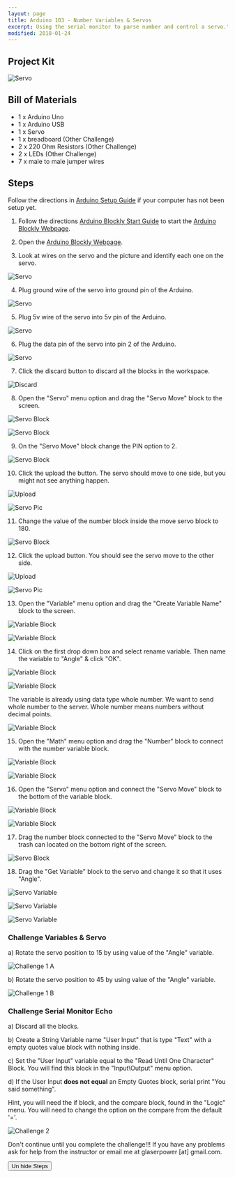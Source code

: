 ```yaml
---
layout: page
title: Arduino 103 - Number Variables & Servos
excerpt: Using the serial monitor to parse number and control a servo."
modified: 2018-01-24
---
```


## Project Kit

![Servo](/images/arduino-block/lesson-3/kit.jpg) 

## Bill of Materials

- 1 x Arduino Uno
- 1 x Arduino USB
- 1 x Servo
- 1 x breadboard (Other Challenge)
- 2 x 220 Ohm Resistors (Other Challenge)
- 2 x LEDs (Other Challenge)
- 7 x male to male jumper wires 

## Steps

Follow the directions in [Arduino Setup Guide](/arduino-setup) if your computer has not been setup yet.  

1) Follow the directions [Arduino Blockly Start Guide](/arduino-blockly-start) to start the [Arduino Blockly Webpage](http://localhost:3000).
 
2) Open the [Arduino Blockly Webpage](http://localhost:3000).

3) Look at wires on the servo and the picture and identify each one on the servo.

![Servo](/images/arduino-block/lesson-3/step3.jpg) 

4) Plug ground wire of the servo into ground pin of the Arduino.

![Servo](/images/arduino-block/lesson-3/step4.jpg) 

5) Plug 5v wire of the servo into 5v pin of the Arduino.

![Servo](/images/arduino-block/lesson-3/step5.jpg) 

6) Plug the data pin of the servo into pin 2 of the Arduino.

![Servo](/images/arduino-block/lesson-3/step6.jpg) 

7) Click the discard button to discard all the blocks in the workspace.

![Discard](/images/arduino-block/lesson-3/step7.png) 

8) Open the "Servo" menu option and drag the "Servo Move" block to the screen.

![Servo Block](/images/arduino-block/lesson-3/step8a.png) 

![Servo Block](/images/arduino-block/lesson-3/step8b.png) 

9) On the "Servo Move" block change the PIN option to 2.

![Servo Block](/images/arduino-block/lesson-3/step9.png) 

10) Click the upload the button.  The servo should move to one side, but you might not see anything happen.

![Upload](/images/arduino-block/lesson-3/step10a.png) 

![Servo Pic](/images/arduino-block/lesson-3/step10b.jpg) 

11) Change the value of the number block inside the move servo block to 180.

![Servo Block](/images/arduino-block/lesson-3/step11.png) 

12) Click the upload button.  You should see the servo move to the other side.

![Upload](/images/arduino-block/lesson-3/step12a.png) 

![Servo Pic](/images/arduino-block/lesson-3/step12b.jpg) 

13) Open the "Variable" menu option and drag the "Create Variable Name" block to the screen.

![Variable Block](/images/arduino-block/lesson-3/step13a.png) 

![Variable Block](/images/arduino-block/lesson-3/step13b.png) 

14) Click on the first drop down box and select rename variable.  Then name the variable to "Angle" & click "OK".

![Variable Block](/images/arduino-block/lesson-3/step14a.png) 

![Variable Block](/images/arduino-block/lesson-3/step14b.png) 

The variable is already using data type whole number.  We want to send whole number to the server.  Whole number means numbers without decimal points.

![Variable Block](/images/arduino-block/lesson-3/number_variable_block.png) 

15) Open the "Math" menu option and drag the "Number" block to connect with the number variable block.

![Variable Block](/images/arduino-block/lesson-3/step15a.png) 

![Variable Block](/images/arduino-block/lesson-3/step15b.png) 

16) Open the "Servo" menu option and connect the "Servo Move" block to the bottom of the variable block.
 
![Variable Block](/images/arduino-block/lesson-3/step16a.png) 
 
![Variable Block](/images/arduino-block/lesson-3/step16b.png) 

17) Drag the number block connected to the "Servo Move" block to the trash can located on the bottom right of the screen.

![Servo Block](/images/arduino-block/lesson-3/step17.png) 

18) Drag the "Get Variable" block to the servo and change it so that it uses "Angle".

![Servo Variable](/images/arduino-block/lesson-3/step18a.png) 

![Servo Variable](/images/arduino-block/lesson-3/step18b.png) 

![Servo Variable](/images/arduino-block/lesson-3/step18c.png) 

### Challenge Variables & Servo

a) Rotate the servo position to 15 by using value of the "Angle" variable.

![Challenge 1 A](/images/arduino-block/lesson-3/challenge-1-a.jpg) 

b) Rotate the servo position to 45 by using value of the "Angle" variable.

![Challenge 1 B](/images/arduino-block/lesson-3/challenge-1-b.jpg) 

### Challenge Serial Monitor Echo

a) Discard all the blocks.

b) Create a String Variable name "User Input" that is type "Text" with a empty quotes value block with nothing inside.

c) Set the "User Input" variable equal to the "Read Until One Character" Block.  You will find this block in the "Input\Output" menu option.

d) If the User Input **does not equal** an Empty Quotes block, serial print "You said something".  

Hint, you will need the if block, and the compare block, found in the "Logic" menu.  You will need to change the option on the compare from the default '='.

![Challenge 2](/images/arduino-block/lesson-3/challenge-2.png) 

Don't continue until you complete the challenge!!! If you have any problems ask for help from the instructor or email me at glaserpower [at] gmail.com.

<button type="button" onclick="document.querySelector('#hide-steps').style.display = 'block';">Un hide Steps</button>

<div id="hide-steps" style="display: none;">

<p>20) Delete the "Serial Print" block inside the "IF" block.</p> 
<p><img src="/images/arduino-block/lesson-3/step20.png" /></p>

<p>21) Create a variable inside the "IF" block named "Angle".  The type of variable is a number.</p> 
<p><img src="/images/arduino-block/lesson-3/step21a.png" /></p>
<p><img src="/images/arduino-block/lesson-3/step21b.png" /></p>
<p><img src="/images/arduino-block/lesson-3/step21c.png" /></p>

<p>22) Open the "Math" menu connect the "String to Whole Number" block to the "Angle" variable.</p> 
<p><img src="/images/arduino-block/lesson-3/step22a.png" /></p>
<p><img src="/images/arduino-block/lesson-3/step22b.png" /></p>

<p>23) Connect the "Get Variable" block to the "String to Whole Number".  Be sure to set it to use the "User Input" variable.</p>

<p><img src="/images/arduino-block/lesson-3/step23a.png" /></p>
<p><img src="/images/arduino-block/lesson-3/step23b.png" /></p>

<p>24) Open the "Servo" menu and take the "Servo Move" block to the bottom of the "IF" Block Do Section.</p>
<p><img src="/images/arduino-block/lesson-3/step24a.png" /></p>
<p><img src="/images/arduino-block/lesson-3/step24b.png" /></p>

<p>25) Change the PIN dropdown to 2.<p>
<p><img src="/images/arduino-block/lesson-3/step25.png" /></p>

<p>26) Take the number block attached to the Servo Move block and throw it into the trash.</p>
<p><img src="/images/arduino-block/lesson-3/step26.png" /></p>

<p>27) Drag the "Get Variable" block to the "Servo Move" block and have it use the "Angle" Variable</p>
<p><img src="/images/arduino-block/lesson-3/step27a.png" /></p>
<p><img src="/images/arduino-block/lesson-3/step27b.png" /></p>

<p>28) Upload the code.<p>
<p><img src="/images/arduino-block/lesson-3/step28.png" /></p>

<p>29) Open the "Serial Monitor" and type in '75\|' into the input box and click send</p>
<p><img src="/images/arduino-block/lesson-3/step29a.png" /></p>
<p><img src="/images/arduino-block/lesson-3/step29b.png" /></p>
<p><img src="/images/arduino-block/lesson-3/step29c.gif" /></p>

<h3>Other Challenges</h3>

<ul>
    <li>Write some code that will light up an LED if the angle number is greater than 100.</li>
    <li>Write some code that will light up an LED if the angle number is less than 30.</li>
    <li>Just have fun and do what you want to do. :)</li>
</ul>


<h3>Quick Review</h3>

<ul>
    <li>Blocks inside an IF block execute the  blocks inside them if what is connected to it is true.</li>
    <li>You can turn a String variable into a number nariable using the "String to Number Block".</li>
    <li>You can change the value of a variable but not the type of data the variable will store.</li>
    <li>The Serial Monitor allows your computer to communicate with the Arduino</li>
    <li>The Servo Motors are controlled by passing a number value into a "Servo Move" block.</li>
</ul>